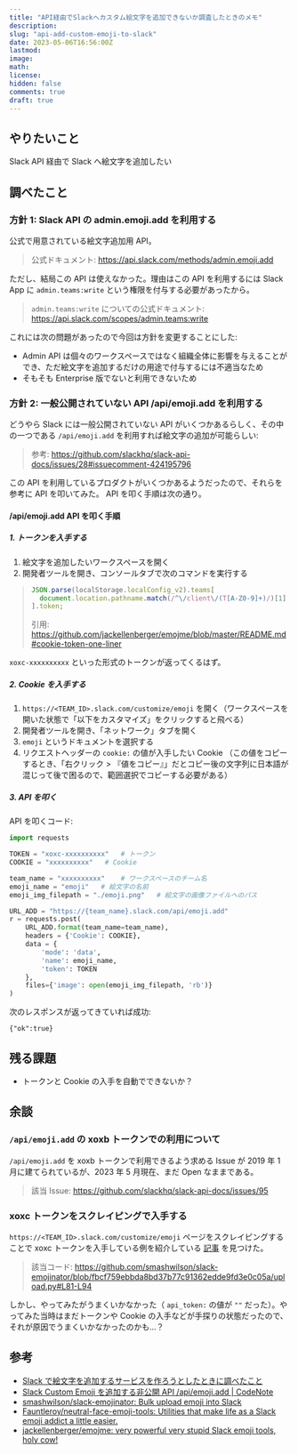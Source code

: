```yaml
---
title: "API経由でSlackへカスタム絵文字を追加できないか調査したときのメモ"
description:
slug: "api-add-custom-emoji-to-slack"
date: 2023-05-06T16:56:00Z
lastmod:
image:
math:
license:
hidden: false
comments: true
draft: true
---
```


## やりたいこと

Slack API 経由で Slack へ絵文字を追加したい

## 調べたこと

### 方針 1: Slack API の admin.emoji.add を利用する

公式で用意されている絵文字追加用 API。

> 公式ドキュメント: https://api.slack.com/methods/admin.emoji.add

ただし、結局この API は使えなかった。理由はこの API を利用するには Slack App に `admin.teams:write` という権限を付与する必要があったから。

> `admin.teams:write` についての公式ドキュメント: https://api.slack.com/scopes/admin.teams:write

これには次の問題があったので今回は方針を変更することにした:

- Admin API は個々のワークスペースではなく組織全体に影響を与えることができ、ただ絵文字を追加するだけの用途で付与するには不適当なため
- そもそも Enterprise 版でないと利用できないため

### 方針 2: 一般公開されていない API /api/emoji.add を利用する

どうやら Slack には一般公開されていない API がいくつかあるらしく、その中の一つである `/api/emoji.add` を利用すれば絵文字の追加が可能らしい:

> 参考: https://github.com/slackhq/slack-api-docs/issues/28#issuecomment-424195796

この API を利用しているプロダクトがいくつかあるようだったので、それらを参考に API を叩いてみた。 API を叩く手順は次の通り。

#### /api/emoji.add API を叩く手順

##### 1. トークンを入手する

1. 絵文字を追加したいワークスペースを開く
2. 開発者ツールを開き、コンソールタブで次のコマンドを実行する

> ```js
> JSON.parse(localStorage.localConfig_v2).teams[
>   document.location.pathname.match(/^\/client\/(T[A-Z0-9]+)/)[1]
> ].token;
> ```
>
> 引用: https://github.com/jackellenberger/emojme/blob/master/README.md#cookie-token-one-liner

`xoxc-xxxxxxxxxx` といった形式のトークンが返ってくるはず。

##### 2. Cookie を入手する

1. `https://<TEAM_ID>.slack.com/customize/emoji` を開く（ワークスペースを開いた状態で「以下をカスタマイズ」をクリックすると飛べる）
2. 開発者ツールを開き、「ネットワーク」タブを開く
3. `emoji` というドキュメントを選択する
4. リクエストヘッダーの `cookie:` の値が入手したい Cookie （この値をコピーするとき、「右クリック > 『値をコピー』」だとコピー後の文字列に日本語が混じって後で困るので、範囲選択でコピーする必要がある）

##### 3. API を叩く

API を叩くコード:

```python
import requests

TOKEN = "xoxc-xxxxxxxxxx"   # トークン
COOKIE = "xxxxxxxxxx"   # Cookie

team_name = "xxxxxxxxxx"    # ワークスペースのチーム名
emoji_name = "emoji"   # 絵文字の名前
emoji_img_filepath = "./emoji.png"   # 絵文字の画像ファイルへのパス

URL_ADD = "https://{team_name}.slack.com/api/emoji.add"
r = requests.post(
    URL_ADD.format(team_name=team_name),
    headers = {'Cookie': COOKIE},
    data = {
        'mode': 'data',
        'name': emoji_name,
        'token': TOKEN
    },
    files={'image': open(emoji_img_filepath, 'rb')}
)
```

次のレスポンスが返ってきていれば成功:

```
{"ok":true}
```

## 残る課題

- トークンと Cookie の入手を自動でできないか？

## 余談

### `/api/emoji.add` の xoxb トークンでの利用について

`/api/emoji.add` を xoxb トークンで利用できるよう求める Issue が 2019 年 1 月に建てられているが、2023 年 5 月現在、まだ Open なままである。

> 該当 Issue: https://github.com/slackhq/slack-api-docs/issues/95

### xoxc トークンをスクレイピングで入手する

`https://<TEAM_ID>.slack.com/customize/emoji` ページをスクレイピングすることで xoxc トークンを入手している例を紹介している [記事](https://codenote.net/tool/4487.html) を見つけた。

> 該当コード: https://github.com/smashwilson/slack-emojinator/blob/fbcf759ebbda8bd37b77c91362edde9fd3e0c05a/upload.py#L81-L94

しかし、やってみたがうまくいかなかった（ `api_token:` の値が `""` だった）。やってみた当時はまだトークンや Cookie の入手などが手探りの状態だったので、それが原因でうまくいかなかったのかも…？

## 参考

- [Slack で絵文字を追加するサービスを作ろうとしたときに調べたこと](https://hirotoohira.link/how-to-add-slack-emoji-on-api/)
- [Slack Custom Emoji を追加する非公開 API /api/emoji.add | CodeNote](https://codenote.net/tool/4487.html)
- [smashwilson/slack-emojinator: Bulk upload emoji into Slack](https://github.com/smashwilson/slack-emojinator)
- [Fauntleroy/neutral-face-emoji-tools: Utilities that make life as a Slack emoji addict a little easier.](https://github.com/Fauntleroy/neutral-face-emoji-tools)
- [jackellenberger/emojme: very powerful very stupid Slack emoji tools, holy cow!](https://github.com/jackellenberger/emojme/tree/master)
